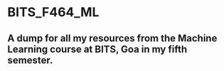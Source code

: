 # BITS_F464_ML
## A dump for all my resources from the Machine Learning course at BITS, Goa in my fifth semester.
